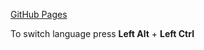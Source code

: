 [GitHub Pages](https://leikaa.github.io/codejam-virtual-keyboard/)

To switch language press **Left Alt** +  **Left Ctrl**
